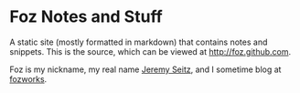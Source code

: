 Foz Notes and Stuff
===================
A static site (mostly formatted in markdown) that contains notes and snippets. This is the source, which can be viewed at http://foz.github.com.

Foz is my nickname, my real name [Jeremy Seitz](http://somebox.com/about/jeremy), and I sometime blog at [fozworks](http://fozworks.com).
